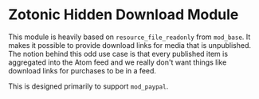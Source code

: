 Zotonic Hidden Download Module
==============================
This module is heavily based on `resource_file_readonly` from `mod_base`.  It makes it possible to provide download links for media that is unpublished.  The notion behind this odd use case is that every published item is aggregated into the Atom feed and we really don't want things like download links for purchases to be in a feed.

This is designed primarily to support `mod_paypal`.